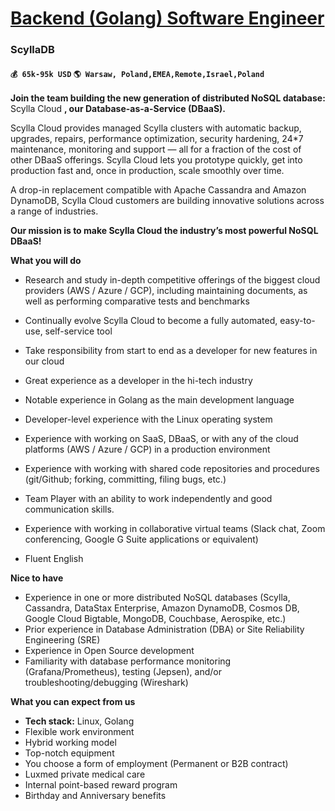 # [Backend (Golang) Software Engineer](https://www.remotewlb.com/apply/backend-golang-software-engineer)  
### ScyllaDB  
#### `💰 65k-95k USD` `🌎 Warsaw, Poland,EMEA,Remote,Israel,Poland`  

  

**Join the team building the new generation of distributed NoSQL database:** Scylla Cloud **, our Database-as-a-Service (DBaaS).**

Scylla Cloud provides managed Scylla clusters with automatic backup, upgrades, repairs, performance optimization, security hardening, 24*7 maintenance, monitoring and support — all for a fraction of the cost of other DBaaS offerings. Scylla Cloud lets you prototype quickly, get into production fast and, once in production, scale smoothly over time.

A drop-in replacement compatible with Apache Cassandra and Amazon DynamoDB, Scylla Cloud customers are building innovative solutions across a range of industries.

 **Our mission is to make Scylla Cloud the industry’s most powerful NoSQL DBaaS!**

  

**What you will do**

  * Research and study in-depth competitive offerings of the biggest cloud providers (AWS / Azure / GCP), including maintaining documents, as well as performing comparative tests and benchmarks
  * Continually evolve Scylla Cloud to become a fully automated, easy-to-use, self-service tool
  * Take responsibility from start to end as a developer for new features in our cloud

  

  

  * Great experience as a developer in the hi-tech industry
  * Notable experience in Golang as the main development language
  * Developer-level experience with the Linux operating system
  * Experience with working on SaaS, DBaaS, or with any of the cloud platforms (AWS / Azure / GCP) in a production environment
  * Experience with working with shared code repositories and procedures (git/Github; forking, committing, filing bugs, etc.)
  * Team Player with an ability to work independently and good communication skills.
  * Experience with working in collaborative virtual teams (Slack chat, Zoom conferencing, Google G Suite applications or equivalent)
  * Fluent English

  

 **Nice to have**

  * Experience in one or more distributed NoSQL databases (Scylla, Cassandra, DataStax Enterprise, Amazon DynamoDB, Cosmos DB, Google Cloud Bigtable, MongoDB, Couchbase, Aerospike, etc.) 
  * Prior experience in Database Administration (DBA) or Site Reliability Engineering (SRE)
  * Experience in Open Source development
  * Familiarity with database performance monitoring (Grafana/Prometheus), testing (Jepsen), and/or troubleshooting/debugging (Wireshark)

  

 **What you can expect from us**

  *  **Tech stack:** Linux, Golang
  * Flexible work environment
  * Hybrid working model
  * Top-notch equipment
  * You choose a form of employment (Permanent or B2B contract)
  * Luxmed private medical care
  * Internal point-based reward program
  * Birthday and Anniversary benefits 

  

